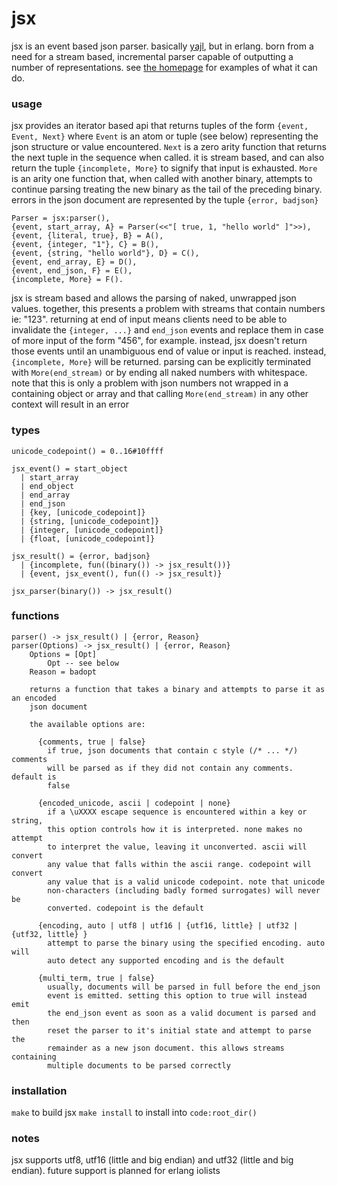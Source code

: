 jsx
===

jsx is an event based json parser. basically [yajl][1], but in erlang. born from a need for a stream based, incremental parser capable of outputting a number of representations. see [the homepage][2] for examples of what it can do.


### usage ###

jsx provides an iterator based api that returns tuples of the form `{event, Event, Next}` where `Event` is an atom or tuple (see below) representing the json structure or value encountered. `Next` is a zero arity function that returns the next tuple in the sequence when called. it is stream based, and can also return the tuple `{incomplete, More}` to signify that input is exhausted. `More` is an arity one function that, when called with another binary, attempts to continue parsing treating the new binary as the tail of the preceding binary. errors in the json document are represented by the tuple `{error, badjson}`

    Parser = jsx:parser(),
    {event, start_array, A} = Parser(<<"[ true, 1, "hello world" ]">>),
    {event, {literal, true}, B} = A(),
    {event, {integer, "1"}, C} = B(),
    {event, {string, "hello world"}, D} = C(),
    {event, end_array, E} = D(),
    {event, end_json, F} = E(),
    {incomplete, More} = F().

jsx is stream based and allows the parsing of naked, unwrapped json values. together, this presents a problem with streams that contain numbers ie: "123". returning at end of input means clients need to be able to invalidate the `{integer, ...}` and `end_json` events and replace them in case of more input of the form "456", for example. instead, jsx doesn't return those events until an unambiguous end of value or input is reached. instead, `{incomplete, More}` will be returned. parsing can be explicitly terminated with `More(end_stream)` or by ending all naked numbers with whitespace. note that this is only a problem with json numbers not wrapped in a containing object or array and that calling `More(end_stream)` in any other context will result in an error 


### types ###

    unicode_codepoint() = 0..16#10ffff
    
    jsx_event() = start_object
	  | start_array
	  | end_object
	  | end_array
	  | end_json
	  | {key, [unicode_codepoint]}
	  | {string, [unicode_codepoint]}
	  | {integer, [unicode_codepoint]}
	  | {float, [unicode_codepoint]}
	
	jsx_result() = {error, badjson}
	  | {incomplete, fun((binary()) -> jsx_result())}
	  | {event, jsx_event(), fun(() -> jsx_result)}
	
	jsx_parser(binary()) -> jsx_result()


### functions ###

    parser() -> jsx_result() | {error, Reason}
    parser(Options) -> jsx_result() | {error, Reason}
        Options = [Opt]
            Opt -- see below
        Reason = badopt
        
        returns a function that takes a binary and attempts to parse it as an encoded 
        json document
        
        the available options are:
        
          {comments, true | false}
            if true, json documents that contain c style (/* ... */) comments
            will be parsed as if they did not contain any comments. default is
            false
            
          {encoded_unicode, ascii | codepoint | none}
            if a \uXXXX escape sequence is encountered within a key or string,
            this option controls how it is interpreted. none makes no attempt
            to interpret the value, leaving it unconverted. ascii will convert
            any value that falls within the ascii range. codepoint will convert
            any value that is a valid unicode codepoint. note that unicode
            non-characters (including badly formed surrogates) will never be
            converted. codepoint is the default

          {encoding, auto | utf8 | utf16 | {utf16, little} | utf32 | {utf32, little} }
            attempt to parse the binary using the specified encoding. auto will
            auto detect any supported encoding and is the default

          {multi_term, true | false}
            usually, documents will be parsed in full before the end_json
            event is emitted. setting this option to true will instead emit
            the end_json event as soon as a valid document is parsed and then
            reset the parser to it's initial state and attempt to parse the
            remainder as a new json document. this allows streams containing
            multiple documents to be parsed correctly


### installation ###

`make` to build jsx
`make install` to install into `code:root_dir()`


### notes ###

jsx supports utf8, utf16 (little and big endian) and utf32 (little and big endian). future support is planned for erlang iolists







[1]: http://lloyd.github.com/yajl
[2]: http://talentdeficit.github.com/jsx
